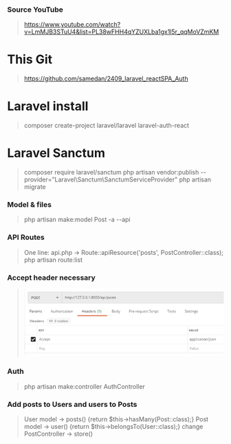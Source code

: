 ### Source YouTube

> https://www.youtube.com/watch?v=LmMJB3STuU4&list=PL38wFHH4qYZUXLba1gx1l5r_qqMoVZmKM

# This Git

> https://github.com/samedan/2409_laravel_reactSPA_Auth

# Laravel install

> composer create-project laravel/laravel laravel-auth-react

# Laravel Sanctum

> composer require laravel/sanctum
> php artisan vendor:publish --provider="Laravel\Sanctum\SanctumServiceProvider"
> php artisan migrate

### Model & files

> php artisan make:model Post -a --api

### API Routes

> One line: api.php -> Route::apiResource('posts', PostController::class);
> php artisan route:list

### Accept header necessary

> ![App](https://github.com/samedan/2409_laravel_reactSPA_Auth/blob/main/public/images/printscreen1.jpg)

### Auth

> php artisan make:controller AuthController

### Add posts to Users and users to Posts

> User model -> posts() {return $this->hasMany(Post::class);}
> Post model -> user() {return $this->belongsTo(User::class);}
> change PostController -> store()
